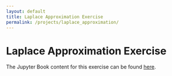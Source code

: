 ```yaml
---
layout: default
title: Laplace Approximation Exercise
permalink: /projects/laplace_approximation/
---
```


# Laplace Approximation Exercise

The Jupyter Book content for this exercise can be found [here](/ivan-homepage/projects/laplace_approximation/_build/_page/Laplace_exercise/html/index.html).